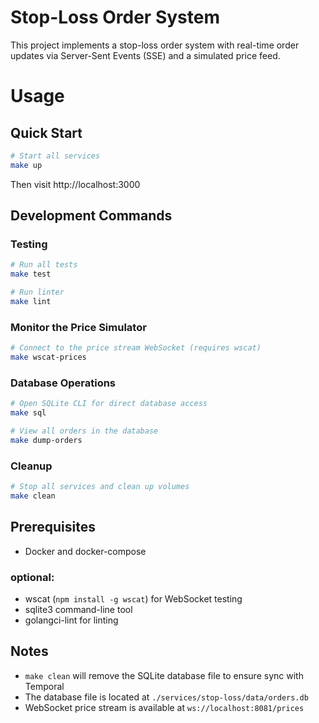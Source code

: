 # Stop-Loss Order System

This project implements a stop-loss order system with real-time order updates via Server-Sent Events (SSE) and a simulated price feed.


# Usage

## Quick Start
```bash
# Start all services
make up
```

Then visit http://localhost:3000

## Development Commands

### Testing
```bash
# Run all tests
make test

# Run linter
make lint

```

### Monitor the Price Simulator
```bash
# Connect to the price stream WebSocket (requires wscat)
make wscat-prices
```

### Database Operations
```bash
# Open SQLite CLI for direct database access
make sql

# View all orders in the database
make dump-orders
```

### Cleanup
```bash
# Stop all services and clean up volumes
make clean
```

## Prerequisites
- Docker and docker-compose

### optional:
- wscat (`npm install -g wscat`) for WebSocket testing
- sqlite3 command-line tool
- golangci-lint for linting

## Notes
- `make clean` will remove the SQLite database file to ensure sync with Temporal
- The database file is located at `./services/stop-loss/data/orders.db`
- WebSocket price stream is available at `ws://localhost:8081/prices`
